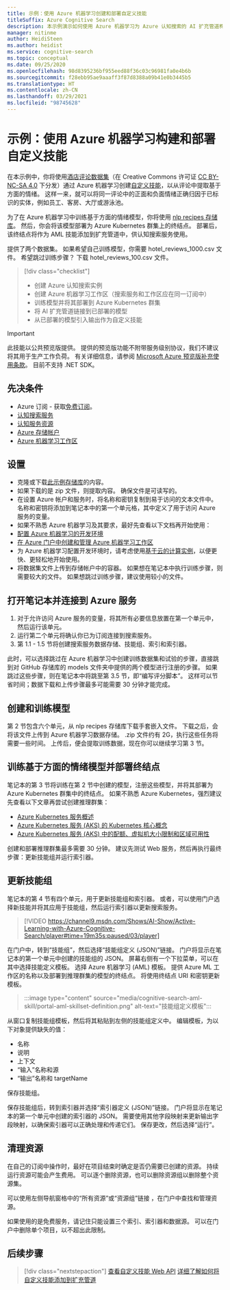 ```yaml
---
title: 示例：使用 Azure 机器学习创建和部署自定义技能
titleSuffix: Azure Cognitive Search
description: 本示例演示如何使用 Azure 机器学习为 Azure 认知搜索的 AI 扩充管道构建和部署自定义技能。
manager: nitinme
author: HeidiSteen
ms.author: heidist
ms.service: cognitive-search
ms.topic: conceptual
ms.date: 09/25/2020
ms.openlocfilehash: 98d8395236bf955eed88f36c03c96981fa0e4b6b
ms.sourcegitcommit: f28ebb95ae9aaaff3f87d8388a09b41e0b3445b5
ms.translationtype: HT
ms.contentlocale: zh-CN
ms.lasthandoff: 03/29/2021
ms.locfileid: "98745628"
---
```

# <a name="example-build-and-deploy-a-custom-skill-with-azure-machine-learning"></a>示例：使用 Azure 机器学习构建和部署自定义技能 

在本示例中，你将使用[酒店评论数据集](https://www.kaggle.com/datafiniti/hotel-reviews)（在 Creative Commons 许可证 [CC BY-NC-SA 4.0](https://creativecommons.org/licenses/by-nc-sa/4.0/legalcode.txt) 下分发）通过 Azure 机器学习创建[自定义技能](./cognitive-search-aml-skill.md)，以从评论中提取基于方面的情绪。 这样一来，就可以将同一评论中的正面和负面情绪正确归因于已标识的实体，例如员工、客房、大厅或游泳池。

为了在 Azure 机器学习中训练基于方面的情绪模型，你将使用 [nlp recipes 存储库](https://github.com/microsoft/nlp-recipes/tree/master/examples/sentiment_analysis/absa)。 然后，你会将该模型部署为 Azure Kubernetes 群集上的终结点。 部署后，该终结点将作为 AML 技能添加到扩充管道中，供认知搜索服务使用。

提供了两个数据集。 如果希望自己训练模型，你需要 hotel_reviews_1000.csv 文件。 希望跳过训练步骤？ 下载 hotel_reviews_100.csv 文件。

> [!div class="checklist"]
> * 创建 Azure 认知搜索实例
> * 创建 Azure 机器学习工作区（搜索服务和工作区应在同一订阅中）
> * 训练模型并将其部署到 Azure Kubernetes 群集
> * 将 AI 扩充管道链接到已部署的模型
> * 从已部署的模型引入输出作为自定义技能

> [!IMPORTANT] 
> 此技能以公共预览版提供。 提供的预览版功能不附带服务级别协议，我们不建议将其用于生产工作负荷。 有关详细信息，请参阅 [Microsoft Azure 预览版补充使用条款](https://azure.microsoft.com/support/legal/preview-supplemental-terms/)。 目前不支持 .NET SDK。

## <a name="prerequisites"></a>先决条件

* Azure 订阅 - 获取[免费订阅](https://azure.microsoft.com/free/?WT.mc_id=A261C142F)。
* [认知搜索服务](./search-get-started-arm.md)
* [认知服务资源](../cognitive-services/cognitive-services-apis-create-account.md?tabs=multiservice%2cwindows)
* [Azure 存储帐户](../storage/common/storage-account-create.md?tabs=azure-portal&toc=%2fazure%2fstorage%2fblobs%2ftoc.json)
* [Azure 机器学习工作区](../machine-learning/how-to-manage-workspace.md)

## <a name="setup"></a>设置

* 克隆或下载[此示例存储库](https://github.com/Azure-Samples/azure-search-python-samples/tree/master/AzureML-Custom-Skill)的内容。
* 如果下载的是 zip 文件，则提取内容。 确保文件是可读写的。
* 在设置 Azure 帐户和服务时，将名称和密钥复制到易于访问的文本文件中。 名称和密钥将添加到笔记本中的第一个单元格，其中定义了用于访问 Azure 服务的变量。
* 如果不熟悉 Azure 机器学习及其要求，最好先查看以下文档再开始使用：
 * [配置 Azure 机器学习的开发环境](../machine-learning/how-to-configure-environment.md)
 * [在 Azure 门户中创建和管理 Azure 机器学习工作区](../machine-learning/how-to-manage-workspace.md)
 * 为 Azure 机器学习配置开发环境时，请考虑使用[基于云的计算实例](../machine-learning/how-to-configure-environment.md#compute-instance)，以便更快、更轻松地开始使用。
* 将数据集文件上传到存储帐户中的容器。 如果想在笔记本中执行训练步骤，则需要较大的文件。 如果想跳过训练步骤，建议使用较小的文件。

## <a name="open-notebook-and-connect-to-azure-services"></a>打开笔记本并连接到 Azure 服务

1. 对于允许访问 Azure 服务的变量，将其所有必要信息放置在第一个单元中，然后运行该单元。
1. 运行第二个单元将确认你已为订阅连接到搜索服务。
1. 第 1.1 - 1.5 节将创建搜索服务数据存储、技能组、索引和索引器。

此时，可以选择跳过在 Azure 机器学习中创建训练数据集和试验的步骤，直接跳到对 GitHub 存储库的 models 文件夹中提供的两个模型进行注册的步骤。 如果跳过这些步骤，则在笔记本中将跳至第 3.5 节，即“编写评分脚本”。 这样可以节省时间；数据下载和上传步骤最多可能需要 30 分钟才能完成。

## <a name="creating-and-training-the-models"></a>创建和训练模型

第 2 节包含六个单元，从 nlp recipes 存储库下载手套嵌入文件。 下载之后，会将该文件上传到 Azure 机器学习数据存储。 .zip 文件约有 2G，执行这些任务将需要一些时间。 上传后，便会提取训练数据，现在你可以继续学习第 3 节。

## <a name="train-the-aspect-based-sentiment-model-and-deploy-your-endpoint"></a>训练基于方面的情绪模型并部署终结点

笔记本的第 3 节将训练在第 2 节中创建的模型，注册这些模型，并将其部署为 Azure Kubernetes 群集中的终结点。 如果不熟悉 Azure Kubernetes，强烈建议先查看以下文章再尝试创建推理群集：

* [Azure Kubernetes 服务概述](../aks/intro-kubernetes.md)
* [Azure Kubernetes 服务 (AKS) 的 Kubernetes 核心概念](../aks/concepts-clusters-workloads.md)
* [Azure Kubernetes 服务 (AKS) 中的配额、虚拟机大小限制和区域可用性](../aks/quotas-skus-regions.md)

创建和部署推理群集最多需要 30 分钟。 建议先测试 Web 服务，然后再执行最终步骤：更新技能组并运行索引器。

## <a name="update-the-skillset"></a>更新技能组

笔记本的第 4 节有四个单元，用于更新技能组和索引器。 或者，可以使用门户选择新技能并将其应用于技能组，然后运行索引器以更新搜索服务。

> [!VIDEO https://channel9.msdn.com/Shows/AI-Show/Active-Learning-with-Azure-Cognitive-Search/player#time=19m35s:paused/03/player]

在门户中，转到“技能组”，然后选择“技能组定义 (JSON)”链接。 门户将显示在笔记本的第一个单元中创建的技能组的 JSON。 屏幕右侧有一个下拉菜单，可以在其中选择技能定义模板。 选择 Azure 机器学习 (AML) 模板。 提供 Azure ML 工作区的名称以及部署到推理群集的模型的终结点。 将使用终结点 URI 和密钥更新模板。

> :::image type="content" source="media/cognitive-search-aml-skill/portal-aml-skillset-definition.png" alt-text="技能组定义模板":::

从窗口复制技能组模板，然后将其粘贴到左侧的技能组定义中。 编辑模板，为以下对象提供缺失的值：

* 名称
* 说明
* 上下文
* “输入”名称和源
* “输出”名称和 targetName

保存技能组。

保存技能组后，转到索引器并选择“索引器定义 (JSON)”链接。 门户将显示在笔记本的第一个单元中创建的索引器的 JSON。 需要使用其他字段映射来更新输出字段映射，以确保索引器可以正确处理和传递它们。 保存更改，然后选择“运行”。 

## <a name="clean-up-resources"></a>清理资源

在自己的订阅中操作时，最好在项目结束时确定是否仍需要已创建的资源。 持续运行资源可能会产生费用。 可以逐个删除资源，也可以删除资源组以删除整个资源集。

可以使用左侧导航窗格中的“所有资源”或“资源组”链接 ，在门户中查找和管理资源。

如果使用的是免费服务，请记住只能设置三个索引、索引器和数据源。 可以在门户中删除单个项目，以不超出此限制。

## <a name="next-steps"></a>后续步骤

> [!div class="nextstepaction"]
> [查看自定义技能 Web API](./cognitive-search-custom-skill-web-api.md)
> [详细了解如何将自定义技能添加到扩充管道](./cognitive-search-custom-skill-interface.md)